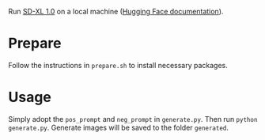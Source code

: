 Run [SD-XL 1.0](https://arxiv.org/abs/2307.01952) on a local machine ([Hugging Face documentation](https://huggingface.co/docs/diffusers/api/pipelines/stable_diffusion/stable_diffusion_xl)).

#  Prepare

Follow the instructions in `prepare.sh` to install necessary packages.

# Usage

Simply adopt the `pos_prompt` and `neg_prompt` in `generate.py`. Then run `python generate.py`. Generate images will be saved to the folder `generated`.